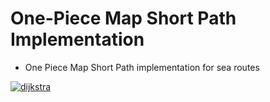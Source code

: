 # One-Piece Map Short Path Implementation

- One Piece Map Short Path implementation for sea routes

[![dijkstra](https://circleci.com/gh/one-piece-team1/dijkstra.svg?style=svg)](https://circleci.com/gh/one-piece-team1/dijkstra.svg?style=svg)
